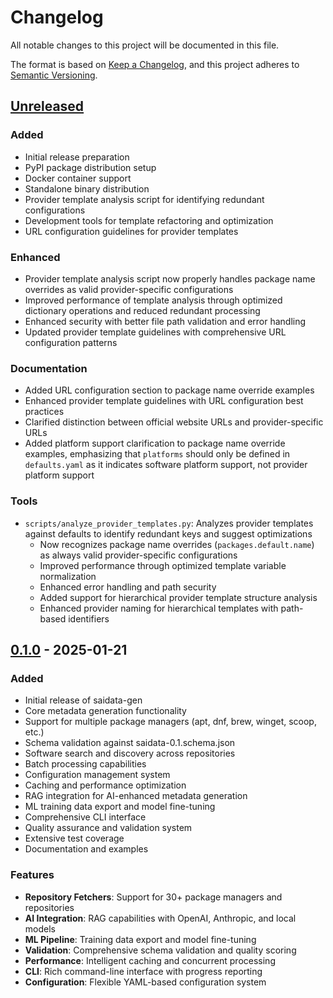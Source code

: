 # Changelog

All notable changes to this project will be documented in this file.

The format is based on [Keep a Changelog](https://keepachangelog.com/en/1.0.0/),
and this project adheres to [Semantic Versioning](https://semver.org/spec/v2.0.0.html).

## [Unreleased]

### Added
- Initial release preparation
- PyPI package distribution setup
- Docker container support
- Standalone binary distribution
- Provider template analysis script for identifying redundant configurations
- Development tools for template refactoring and optimization
- URL configuration guidelines for provider templates

### Enhanced
- Provider template analysis script now properly handles package name overrides as valid provider-specific configurations
- Improved performance of template analysis through optimized dictionary operations and reduced redundant processing
- Enhanced security with better file path validation and error handling
- Updated provider template guidelines with comprehensive URL configuration patterns

### Documentation
- Added URL configuration section to package name override examples
- Enhanced provider template guidelines with URL configuration best practices
- Clarified distinction between official website URLs and provider-specific URLs
- Added platform support clarification to package name override examples, emphasizing that `platforms` should only be defined in `defaults.yaml` as it indicates software platform support, not provider platform support

### Tools
- `scripts/analyze_provider_templates.py`: Analyzes provider templates against defaults to identify redundant keys and suggest optimizations
  - Now recognizes package name overrides (`packages.default.name`) as always valid provider-specific configurations
  - Improved performance through optimized template variable normalization
  - Enhanced error handling and path security
  - Added support for hierarchical provider template structure analysis
  - Enhanced provider naming for hierarchical templates with path-based identifiers

## [0.1.0] - 2025-01-21

### Added
- Initial release of saidata-gen
- Core metadata generation functionality
- Support for multiple package managers (apt, dnf, brew, winget, scoop, etc.)
- Schema validation against saidata-0.1.schema.json
- Software search and discovery across repositories
- Batch processing capabilities
- Configuration management system
- Caching and performance optimization
- RAG integration for AI-enhanced metadata generation
- ML training data export and model fine-tuning
- Comprehensive CLI interface
- Quality assurance and validation system
- Extensive test coverage
- Documentation and examples

### Features
- **Repository Fetchers**: Support for 30+ package managers and repositories
- **AI Integration**: RAG capabilities with OpenAI, Anthropic, and local models
- **ML Pipeline**: Training data export and model fine-tuning
- **Validation**: Comprehensive schema validation and quality scoring
- **Performance**: Intelligent caching and concurrent processing
- **CLI**: Rich command-line interface with progress reporting
- **Configuration**: Flexible YAML-based configuration system

[Unreleased]: https://github.com/sai/saidata-gen/compare/v0.1.0...HEAD
[0.1.0]: https://github.com/sai/saidata-gen/releases/tag/v0.1.0